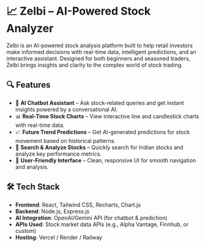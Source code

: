 # 📈 Zelbi – AI-Powered Stock Analyzer

Zelbi is an AI-powered stock analysis platform built to help retail investors make informed decisions with real-time data, intelligent predictions, and an interactive assistant. Designed for both beginners and seasoned traders, Zelbi brings insights and clarity to the complex world of stock trading.

## 🔍 Features

- 🧠 **AI Chatbot Assistant** – Ask stock-related queries and get instant insights powered by a conversational AI.
- 📊 **Real-Time Stock Charts** – View interactive line and candlestick charts with real-time data.
- 📈 **Future Trend Predictions** – Get AI-generated predictions for stock movement based on historical patterns.
- 🔎 **Search & Analyze Stocks** – Quickly search for Indian stocks and analyze key performance metrics.
- 💬 **User-Friendly Interface** – Clean, responsive UI for smooth navigation and analysis.

## 🛠️ Tech Stack

- **Frontend**: React, Tailwind CSS, Recharts, Chart.js  
- **Backend**: Node.js, Express.js  
- **AI Integration**: OpenAI/Gemini API (for chatbot & prediction)  
- **APIs Used**: Stock market data APIs (e.g., Alpha Vantage, Finnhub, or custom)  
- **Hosting**: Vercel / Render / Railway
